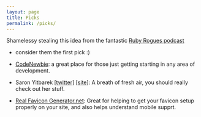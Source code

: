 ```yaml
---
layout: page
title: Picks
permalink: /picks/
---
```


Shamelessy stealing this idea from the fantastic [Ruby Rogues podcast][ruby-rogues-podcast]
- consider them the first pick :)

- [CodeNewbie][code-newbie-website]: a great place for those just getting starting
in any area of development.
- Saron Yitbarek [[twitter][saron-yitbarek-twitter]] [[site][saron-yitbarek-site]]:
A breath of fresh air, you should really check out her stuff.
- [Real Favicon Generator.net][real-favicon-generator]: Great for helping to get your
favicon setup properly on your site, and also helps understand mobile supprt.


[ruby-rogues-podcast]:        http://rubyrogues.com
[code-newbie-website]:        http://codenewbie.org
[saron-yitbarek-twitter]:     https://twitter.com/saronyitbarek
[saron-yitbarek-site]:        http://bloggytoons.com/
[real-favicon-generator]:      http://realfavicongenerator.net
